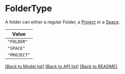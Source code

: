 # FolderType

A folder can either a regular Folder, a
[Project](https://www.palantir.com/docs/foundry/getting-started/projects-and-resources/#projects) or a
[Space](/docs/foundry/security/orgs-and-spaces/#spaces).


| **Value** |
| --------- |
| `"FOLDER"` |
| `"SPACE"` |
| `"PROJECT"` |


[[Back to Model list]](../../../../README.md#models-v2-link) [[Back to API list]](../../../../README.md#apis-v2-link) [[Back to README]](../../../../README.md)
